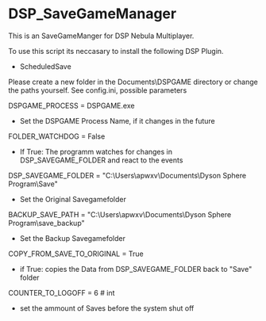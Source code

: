 # DSP_SaveGameManager
This is an SaveGameManger for DSP Nebula Multiplayer.

To use this script its neccasary to install the following DSP Plugin.
- ScheduledSave

Please create a new folder in the Documents\DSPGAME directory or change the paths yourself.
See config.ini, possible parameters

DSPGAME_PROCESS = DSPGAME.exe 
 - Set the DSPGAME Process Name, if it changes in the future

FOLDER_WATCHDOG = False 
 - If True: The programm watches for changes in DSP_SAVEGAME_FOLDER and react to the events 

DSP_SAVEGAME_FOLDER = "C:\Users\apwxv\Documents\Dyson Sphere Program\Save"
 - Set the Original Savegamefolder

BACKUP_SAVE_PATH = "C:\Users\apwxv\Documents\Dyson Sphere Program\save_backup"
 - Set the Backup Savegamefolder

COPY_FROM_SAVE_TO_ORIGINAL = True
 - if True: copies the Data from DSP_SAVEGAME_FOLDER back to "Save" folder

COUNTER_TO_LOGOFF = 6  # int
 - set the ammount of Saves before the system shut off
